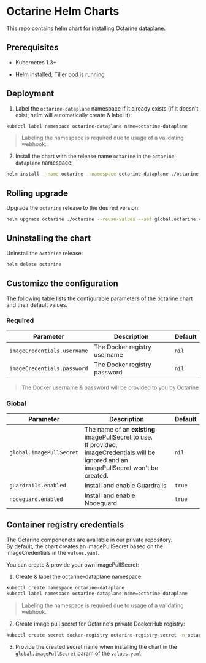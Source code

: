 # Octarine Helm Charts
This repo contains helm chart for installing Octarine dataplane.

## Prerequisites
- Kubernetes 1.3+

- Helm installed, Tiller pod is running

## Deployment
1. Label the `octarine-dataplane` namespace if it already exists (if it doesn't exist, helm will automatically create & label it): 
```sh
kubectl label namespace octarine-dataplane name=octarine-dataplane
```
>Labeling the namespace is required due to usage of a validating webhook.

2. Install the chart with the release name `octarine` in the `octarine-dataplane` namespace:
```sh
helm install --name octarine --namespace octarine-dataplane ./octarine --set imageCredentials.username=<docker username> --set imageCredentials.password=<docker password>  --set global.octarine.account=<your account name> --set global.octarine.domain=<the domain name> --set global.octarine.accessToken=<your access token>
```

## Rolling upgrade
Upgrade the `octarine` release to the desired version:
```sh
helm upgrade octarine ./octarine --reuse-values --set global.octarine.version=<version>
```

## Uninstalling the chart
Uninstall the `octarine` release:
```sh
helm delete octarine
```

## Customize the configuration
The following table lists the configurable parameters of the octarine chart and their default values.

### Required
Parameter | Description | Default
--------- | ----------- | -------
`imageCredentials.username` | The Docker registry username | `nil`
`imageCredentials.password` | The Docker registry password | `nil`
>The Docker username & password will be provided to you by Octarine

### Global
Parameter | Description | Default
--------- | ----------- | -------
`global.imagePullSecret` | The name of an **existing** imagePullSecret to use.<br>If provided, imageCredentials will be ignored and an imagePullSecret won't be created. | `nil`
`guardrails.enabled` | Install and enable Guardrails | `true`
`nodeguard.enabled` | Install and enable Nodeguard | `true`

## Container registry credentials
The Octarine componenets are available in our private repository.  
By default, the chart creates an imagePullSecret based on the imageCredentials in the `values.yaml`.

You can create & provide your own imagePullSecret:
1. Create & label the octarine-dataplane namespace:
```sh
kubectl create namespace octarine-dataplane
kubectl label namespace octarine-dataplane name=octarine-dataplane
```
>Labeling the namespace is required due to usage of a validating webhook.

2. Create image pull secret for Octarine's private DockerHub registry:
```sh
kubectl create secret docker-registry octarine-registry-secret -n octarine-dataplane --docker-server=https://index.docker.io/v1/ --docker-username=<your username> --docker-password=<your password> --docker-email=<your email>
```

3. Provide the created secret name when installing the chart in the `global.imagePullSecret` param of the `values.yaml`
